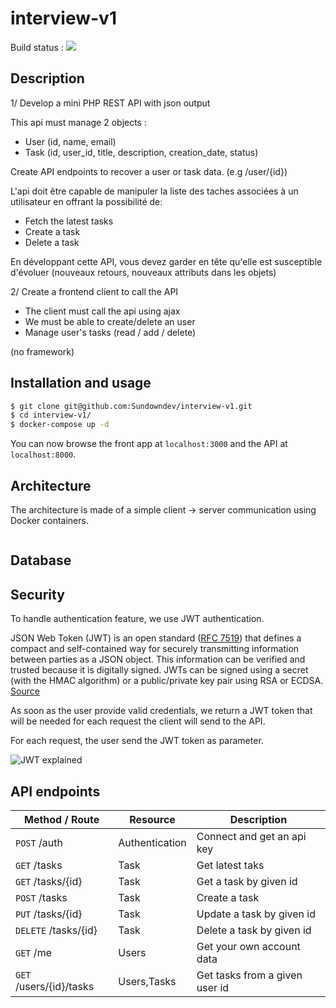 # interview-v1

Build status : ![](https://api.travis-ci.org/Sundowndev/interview-v1.svg)

## Description

1/ Develop a mini PHP REST API with json output

This api must manage 2 objects :
- User (id, name, email)
- Task (id, user_id, title, description, creation_date, status)

Create API endpoints to recover a user or task data. (e.g /user/{id})

L'api doit être capable de manipuler la liste des taches associées à un utilisateur en offrant la possibilité de:
- Fetch the latest tasks
- Create a task
- Delete a task

En développant cette API, vous devez garder en tête qu'elle est susceptible d'évoluer (nouveaux retours, nouveaux attributs dans les objets)

2/ Create a frontend client to call the API

- The client must call the api using ajax
- We must be able to create/delete an user
- Manage user's tasks (read / add / delete)

(no framework)

## Installation and usage

```bash
$ git clone git@github.com:Sundowndev/interview-v1.git
$ cd interview-v1/
$ docker-compose up -d
```

You can now browse the front app at `localhost:3000` and the API at `localhost:8000`.

## Architecture

The architecture is made of a simple client -> server communication using Docker containers.

<p align="center">
 <img src="https://i.imgur.com/9EG2rso.png" alt="">
</p>

## Database

## Security

To handle authentication feature, we use JWT authentication.

JSON Web Token (JWT) is an open standard ([RFC 7519](https://tools.ietf.org/html/rfc7519)) that defines a compact and self-contained way for securely transmitting information between parties as a JSON object. This information can be verified and trusted because it is digitally signed. JWTs can be signed using a secret (with the HMAC algorithm) or a public/private key pair using RSA or ECDSA. [Source](https://jwt.io/introduction/)

As soon as the user provide valid credentials, we return a JWT token that will be needed for each request the client will send to the API.

For each request, the user send the JWT token as parameter.

![JWT explained](https://cdn-images-1.medium.com/max/1400/1*SSXUQJ1dWjiUrDoKaaiGLA.png)

## API endpoints

| Method / Route        | Resource           | Description  |
| --------------------- | ------------------ | ------------ |
| `POST` /auth      | Authentication | Connect and get an api key |
| `GET` /tasks      | Task      |   Get latest taks |
| `GET` /tasks/{id} | Task      |    Get a task by given id |
| `POST` /tasks | Task      |    Create a task |
| `PUT` /tasks/{id} | Task      |    Update a task by given id |
| `DELETE` /tasks/{id} | Task      |    Delete a task by given id |
| `GET` /me | Users      |    Get your own account data |
| `GET` /users/{id}/tasks | Users,Tasks      |    Get tasks from a given user id |
